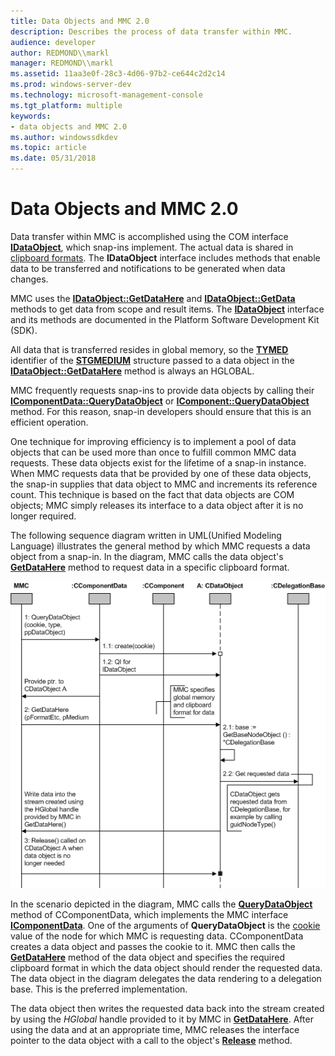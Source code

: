 ```yaml
---
title: Data Objects and MMC 2.0
description: Describes the process of data transfer within MMC.
audience: developer
author: REDMOND\\markl
manager: REDMOND\\markl
ms.assetid: 11aa3e0f-28c3-4d06-97b2-ce644c2d2c14
ms.prod: windows-server-dev
ms.technology: microsoft-management-console
ms.tgt_platform: multiple
keywords:
- data objects and MMC 2.0
ms.author: windowssdkdev
ms.topic: article
ms.date: 05/31/2018
---
```


# Data Objects and MMC 2.0

Data transfer within MMC is accomplished using the COM interface [**IDataObject**](https://www.bing.com/search?q=**IDataObject**), which snap-ins implement. The actual data is shared in [clipboard formats](clipboard-formats.md). The **IDataObject** interface includes methods that enable data to be transferred and notifications to be generated when data changes.

MMC uses the [**IDataObject::GetDataHere**](https://www.bing.com/search?q=**IDataObject::GetDataHere**) and [**IDataObject::GetData**](https://www.bing.com/search?q=**IDataObject::GetData**) methods to get data from scope and result items. The [**IDataObject**](https://www.bing.com/search?q=**IDataObject**) interface and its methods are documented in the Platform Software Development Kit (SDK).

All data that is transferred resides in global memory, so the [**TYMED**](https://www.bing.com/search?q=**TYMED**) identifier of the [**STGMEDIUM**](https://www.bing.com/search?q=**STGMEDIUM**) structure passed to a data object in the [**IDataObject::GetDataHere**](https://www.bing.com/search?q=**IDataObject::GetDataHere**) method is always an HGLOBAL.

MMC frequently requests snap-ins to provide data objects by calling their [**IComponentData::QueryDataObject**](/windows/desktop/api/Mmc/nf-mmc-icomponentdata-querydataobject) or [**IComponent::QueryDataObject**](/windows/desktop/api/Mmc/nf-mmc-icomponent-querydataobject) method. For this reason, snap-in developers should ensure that this is an efficient operation.

One technique for improving efficiency is to implement a pool of data objects that can be used more than once to fulfill common MMC data requests. These data objects exist for the lifetime of a snap-in instance. When MMC requests data that be provided by one of these data objects, the snap-in supplies that data object to MMC and increments its reference count. This technique is based on the fact that data objects are COM objects; MMC simply releases its interface to a data object after it is no longer required.

The following sequence diagram written in UML(Unified Modeling Language) illustrates the general method by which MMC requests a data object from a snap-in. In the diagram, MMC calls the data object's [**GetDataHere**](https://www.bing.com/search?q=**GetDataHere**) method to request data in a specific clipboard format.

![mmc requesting a data object from a snap-in](images/data-objects.png)

In the scenario depicted in the diagram, MMC calls the [**QueryDataObject**](/windows/desktop/api/Mmc/nf-mmc-icomponentdata-querydataobject) method of CComponentData, which implements the MMC interface [**IComponentData**](/windows/desktop/api/Mmc/nn-mmc-icomponentdata). One of the arguments of **QueryDataObject** is the [cookie](cookies.md) value of the node for which MMC is requesting data. CComponentData creates a data object and passes the cookie to it. MMC then calls the [**GetDataHere**](https://www.bing.com/search?q=**GetDataHere**) method of the data object and specifies the required clipboard format in which the data object should render the requested data. The data object in the diagram delegates the data rendering to a delegation base. This is the preferred implementation.

The data object then writes the requested data back into the stream created by using the *HGlobal* handle provided to it by MMC in [**GetDataHere**](https://www.bing.com/search?q=**GetDataHere**). After using the data and at an appropriate time, MMC releases the interface pointer to the data object with a call to the object's [**Release**](https://www.bing.com/search?q=**Release**) method.

 

 




